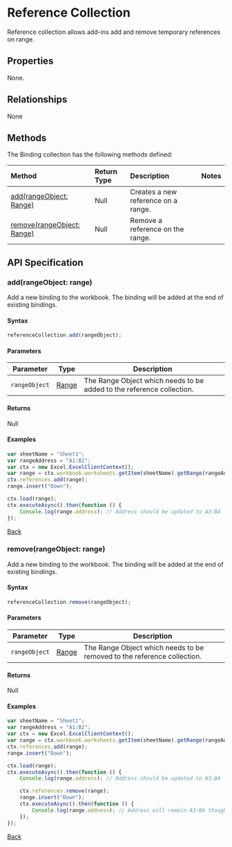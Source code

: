# Reference Collection
Reference collection allows add-ins add and remove temporary references on range.

## Properties
None.

## Relationships

None

## Methods

The Binding collection has the following methods defined:

| Method     | Return Type    |Description|Notes  |
|:-----------------|:--------|:----------|:------|
|[add(rangeObject: Range)](#addrangeobject-range)| Null             |Creates a new reference on a range.  ||
|[remove(rangeObject: Range)](#removerangeobject-range)| Null             |Remove a reference on the range.  ||


## API Specification 

### add(rangeObject: range)

Add a new binding to the workbook. The binding will be added at the end of existing bindings.

#### Syntax
```js
referenceCollection.add(rangeObject);
```

#### Parameters

Parameter       | Type   | Description
--------------- | ------ | ------------
`rangeObject`  | [Range](range.md)| The Range Object which needs to be added to the reference collection.

#### Returns
Null

#### Examples

```js
var sheetName = "Sheet1";
var rangeAddress = "A1:B2";
var ctx = new Excel.ExcelClientContext();
var range = ctx.workbook.worksheets.getItem(sheetName).getRange(rangeAddress);
ctx.references.add(range);
range.insert("Down");

ctx.load(range);
ctx.executeAsync().then(function () {
	Console.log(range.address); // Address should be updated to A3:B4
});
```
[Back](#methods)

### remove(rangeObject: range)

Add a new binding to the workbook. The binding will be added at the end of existing bindings.

#### Syntax
```js
referenceCollection.remove(rangeObject);
```

#### Parameters

Parameter       | Type   | Description
--------------- | ------ | ------------
`rangeObject`  | [Range](range.md)| The Range Object which needs to be removed to the reference collection.

#### Returns
Null

#### Examples

```js
var sheetName = "Sheet1";
var rangeAddress = "A1:B2";
var ctx = new Excel.ExcelClientContext();
var range = ctx.workbook.worksheets.getItem(sheetName).getRange(rangeAddress);
ctx.references.add(range);
range.insert("Down");

ctx.load(range);
ctx.executeAsync().then(function () {
	Console.log(range.address); // Address should be updated to A3:B4

	ctx.references.remove(range);
	range.insert("Down");
	ctx.executeAsync().then(function () {
		Console.log(range.address); // Address will remain A3:B4 though the underlying range shifted down after another range was inserted.
	});
});
```
[Back](#methods)